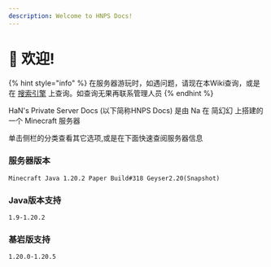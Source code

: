```yaml
---
description: Welcome to HNPS Docs!
---
```


# 👋 欢迎!

{% hint style="info" %}
在服务器游玩时，如遇问题，请现在本Wiki查询，或是在 [搜索引擎](you-qing-lian-jie.md#sou-suo-yin-qing) 上查询。如查询无果再联系管理人员
{% endhint %}

HaN's Private Server Docs (以下简称HNPS Docs) 是由 Na 在 简幻幻 上搭建的一个 Minecraft 服务器

单击侧栏的分类查看其它选项,或是在下面快速查阅服务器信息

### 服务器版本

```
Minecraft Java 1.20.2 Paper Build#318 Geyser2.20(Snapshot)
```

### Java版本支持

```
1.9-1.20.2 
```

### 基岩版支持

```
1.20.0-1.20.5
```
